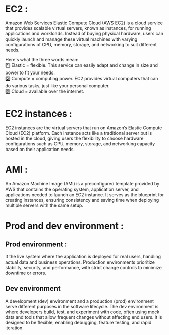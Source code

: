 # EC2 : 

Amazon Web Services Elastic Compute Cloud (AWS EC2) is a cloud service that provides scalable virtual servers, known as instances, for running applications and workloads. Instead of buying physical hardware, users can quickly launch and manage these virtual machines with varying configurations of CPU, memory, storage, and networking to suit different needs.

Here's what the three words mean: <br>
1️⃣ Elastic = flexible. This service can easily adapt and change in size and power to fit your needs.<br>
2️⃣ Compute = computing power. EC2 provides virtual computers that can do various tasks, just like your personal computer.<br>
3️⃣ Cloud = available over the internet.<br>

#  EC2 instances : 

EC2 instances are the virtual servers that run on Amazon’s Elastic Compute Cloud (EC2) platform. Each instance acts like a traditional server but is hosted in the cloud, giving users the flexibility to choose hardware configurations such as CPU, memory, storage, and networking capacity based on their application needs.

# AMI : 

An Amazon Machine Image (AMI) is a preconfigured template provided by AWS that contains the operating system, application server, and applications needed to launch an EC2 instance. It serves as the blueprint for creating instances, ensuring consistency and saving time when deploying multiple servers with the same setup.

# Prod and dev environment : 

## Prod environment : 

It the live system where the application is deployed for real users, handling actual data and business operations. Production environments prioritize stability, security, and performance, with strict change controls to minimize downtime or errors. 

## Dev environment

A development (dev) environment and a production (prod) environment serve different purposes in the software lifecycle. The dev environment is where developers build, test, and experiment with code, often using mock data and tools that allow frequent changes without affecting end users. It is designed to be flexible, enabling debugging, feature testing, and rapid iteration.